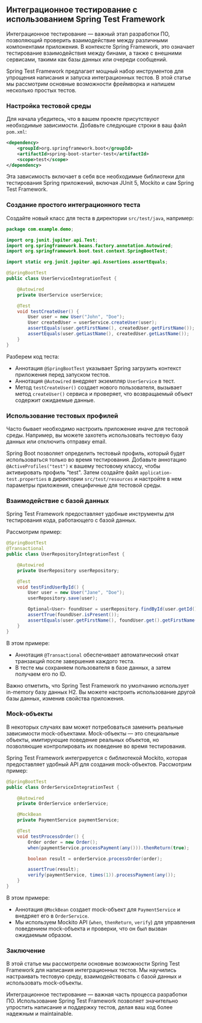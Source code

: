 ## Интеграционное тестирование с использованием Spring Test Framework

Интеграционное тестирование — важный этап разработки ПО, позволяющий проверить взаимодействие между различными компонентами приложения. В контексте Spring Framework, это означает тестирование взаимодействия между бинами, а также с внешними сервисами, такими как базы данных или очереди сообщений.

Spring Test Framework предлагает мощный набор инструментов для упрощения написания и запуска интеграционных тестов. В этой статье мы рассмотрим основные возможности фреймворка и напишем несколько простых тестов.

### Настройка тестовой среды

Для начала убедитесь, что в вашем проекте присутствуют необходимые зависимости. Добавьте следующие строки в ваш файл `pom.xml`:

```xml
<dependency>
    <groupId>org.springframework.boot</groupId>
    <artifactId>spring-boot-starter-test</artifactId>
    <scope>test</scope>
</dependency>
```

Эта зависимость включает в себя все необходимые библиотеки для тестирования Spring приложений, включая JUnit 5, Mockito и сам Spring Test Framework.

### Создание простого интеграционного теста

Создайте новый класс для теста в директории `src/test/java`, например:

```java
package com.example.demo;

import org.junit.jupiter.api.Test;
import org.springframework.beans.factory.annotation.Autowired;
import org.springframework.boot.test.context.SpringBootTest;

import static org.junit.jupiter.api.Assertions.assertEquals;

@SpringBootTest
public class UserServiceIntegrationTest {

    @Autowired
    private UserService userService;

    @Test
    void testCreateUser() {
        User user = new User("John", "Doe");
        User createdUser = userService.createUser(user);
        assertEquals(user.getFirstName(), createdUser.getFirstName());
        assertEquals(user.getLastName(), createdUser.getLastName());
    }
}
```

Разберем код теста:

* Аннотация `@SpringBootTest` указывает Spring загрузить контекст приложения перед запуском тестов.
* Аннотация `@Autowired` внедряет экземпляр `UserService` в тест.
* Метод `testCreateUser()` создает нового пользователя, вызывает метод `createUser()` сервиса и проверяет, что возвращаемый объект содержит ожидаемые данные.

### Использование тестовых профилей

Часто бывает необходимо настроить приложение иначе для тестовой среды. Например, вы можете захотеть использовать тестовую базу данных или отключить отправку email. 

Spring Boot позволяет определить тестовый профиль, который будет использоваться только во время тестирования. Добавьте аннотацию `@ActiveProfiles("test")` к вашему тестовому классу, чтобы активировать профиль "test". Затем создайте файл `application-test.properties` в директории `src/test/resources` и настройте в нем параметры приложения, специфичные для тестовой среды.

### Взаимодействие с базой данных

Spring Test Framework предоставляет удобные инструменты для тестирования кода, работающего с базой данных. 

Рассмотрим пример:

```java
@SpringBootTest
@Transactional
public class UserRepositoryIntegrationTest {

    @Autowired
    private UserRepository userRepository;

    @Test
    void testFindUserById() {
        User user = new User("Jane", "Doe");
        userRepository.save(user);

        Optional<User> foundUser = userRepository.findById(user.getId());
        assertTrue(foundUser.isPresent());
        assertEquals(user.getFirstName(), foundUser.get().getFirstName());
    }
}
```

В этом примере:

* Аннотация `@Transactional` обеспечивает автоматический откат транзакций после завершения каждого теста. 
* В тесте мы сохраняем пользователя в базе данных, а затем получаем его по ID. 

Важно отметить, что Spring Test Framework по умолчанию использует in-memory базу данных H2. Вы можете настроить использование другой базы данных, изменив свойства приложения.

### Mock-объекты

В некоторых случаях вам может потребоваться заменить реальные зависимости mock-объектами. Mock-объекты — это специальные объекты, имитирующие поведение реальных объектов, но позволяющие контролировать их поведение во время тестирования.

Spring Test Framework интегрируется с библиотекой Mockito, которая предоставляет удобный API для создания mock-объектов. Рассмотрим пример:

```java
@SpringBootTest
public class OrderServiceIntegrationTest {

    @Autowired
    private OrderService orderService;

    @MockBean
    private PaymentService paymentService;

    @Test
    void testProcessOrder() {
        Order order = new Order();
        when(paymentService.processPayment(any())).thenReturn(true);

        boolean result = orderService.processOrder(order);

        assertTrue(result);
        verify(paymentService, times(1)).processPayment(any());
    }
}
```

В этом примере:

* Аннотация `@MockBean` создает mock-объект для `PaymentService` и внедряет его в `OrderService`.
* Мы используем Mockito API (`when`, `thenReturn`, `verify`) для управления поведением mock-объекта и проверки, что он был вызван ожидаемым образом.

### Заключение

В этой статье мы рассмотрели основные возможности Spring Test Framework для написания интеграционных тестов. Мы научились настраивать тестовую среду, взаимодействовать с базой данных и использовать mock-объекты.

Интеграционное тестирование — важная часть процесса разработки ПО. Использование Spring Test Framework позволяет значительно упростить написание и поддержку тестов, делая ваш код более надежным и maintainable. 

